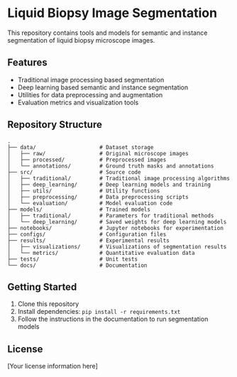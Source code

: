 # Liquid Biopsy Image Segmentation

This repository contains tools and models for semantic and instance segmentation of liquid biopsy microscope images.

## Features

- Traditional image processing based segmentation
- Deep learning based semantic and instance segmentation
- Utilities for data preprocessing and augmentation
- Evaluation metrics and visualization tools

## Repository Structure

```
.
├── data/                    # Dataset storage
│   ├── raw/                 # Original microscope images
│   ├── processed/           # Preprocessed images
│   └── annotations/         # Ground truth masks and annotations
├── src/                     # Source code
│   ├── traditional/         # Traditional image processing algorithms
│   ├── deep_learning/       # Deep learning models and training
│   ├── utils/               # Utility functions
│   ├── preprocessing/       # Data preprocessing scripts
│   └── evaluation/          # Model evaluation code
├── models/                  # Trained models
│   ├── traditional/         # Parameters for traditional methods
│   └── deep_learning/       # Saved weights for deep learning models
├── notebooks/               # Jupyter notebooks for experimentation
├── configs/                 # Configuration files
├── results/                 # Experimental results
│   ├── visualizations/      # Visualizations of segmentation results
│   └── metrics/             # Quantitative evaluation data
├── tests/                   # Unit tests
└── docs/                    # Documentation
```

## Getting Started

1. Clone this repository
2. Install dependencies: `pip install -r requirements.txt`
3. Follow the instructions in the documentation to run segmentation models

## License

[Your license information here] 